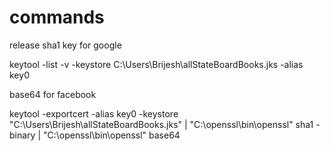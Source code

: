 # commands
release sha1 key for google 

keytool -list -v -keystore C:\Users\Brijesh\allStateBoardBooks.jks -alias key0

base64 for facebook 

keytool -exportcert -alias key0 -keystore "C:\Users\Brijesh\allStateBoardBooks.jks"  | "C:\openssl\bin\openssl" sha1 -binary | "C:\openssl\bin\openssl" base64


